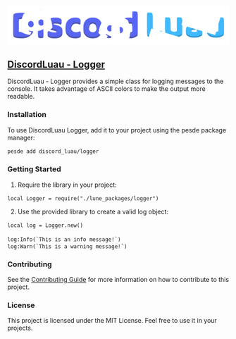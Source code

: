 <div align="center">
	<p>
		<a href=""><img src="https://raw.githubusercontent.com/DiscordLuau/.github/master/resource/DiscordLuau-Banner.png" width="512" alt="discord-luau"/></a>
	</p>
</div>

## [DiscordLuau - Logger](https://pesde.dev/packages/discord_luau/logger)

DiscordLuau - Logger provides a simple class for logging messages to the console. It takes advantage of ASCII colors to make the output more readable.

### Installation

To use DiscordLuau Logger, add it to your project using the pesde package manager:

```bash
pesde add discord_luau/logger
```

### Getting Started

1. Require the library in your project:
```luau
local Logger = require("./lune_packages/logger")
```

2. Use the provided library to create a valid log object:
```luau
local log = Logger.new()

log:Info(`This is an info message!`)
log:Warn(`This is a warning message!`)
```

### Contributing

See the [Contributing Guide](CONTRIBUTING) for more information on how to contribute to this project.

### License
This project is licensed under the MIT License. Feel free to use it in your projects.